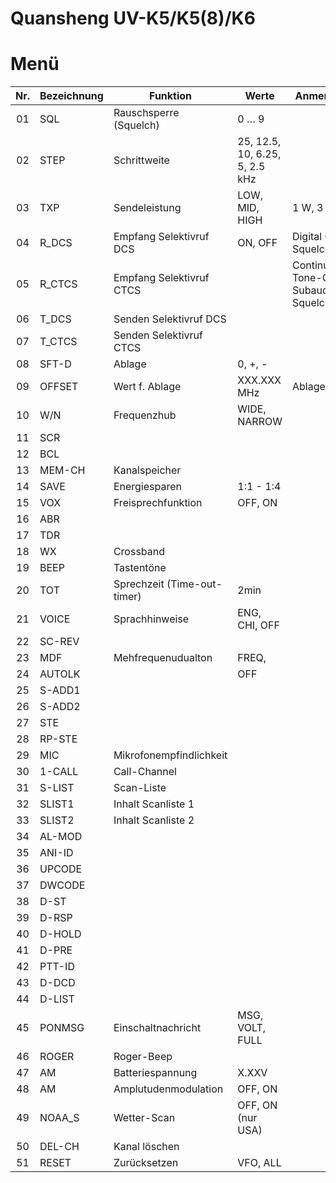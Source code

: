 

# Quansheng UV-K5/K5(8)/K6

# Menü

Nr. | Bezeichnung | Funktion                    | Werte                           | Anmerkungen
:--:| ----------- | --------------------------- | ------------------------------- | ----------------
01  | SQL         | Rauschsperre (Squelch)      | 0 … 9                           |
02  | STEP        | Schrittweite                | 25, 12.5, 10, 6.25, 5, 2.5 kHz  |
03  | TXP         | Sendeleistung               | LOW, MID, HIGH                  | 1 W, 3 W, 5 W 
04  | R_DCS       | Empfang Selektivruf DCS     | ON, OFF                         | Digital Coded Squelch
05  | R_CTCS      | Empfang Selektivruf CTCS    |                                 | Continuous Tone-Coded Subaudio Squelch
06  | T_DCS       | Senden Selektivruf DCS      |                                 |
07  | T_CTCS      | Senden Selektivruf CTCS     |                                 |
08  | SFT-D       | Ablage                      | 0, +, -                         |
09  | OFFSET      | Wert f. Ablage              | XXX.XXX MHz                     | Ablagefrequenz
10  | W/N         | Frequenzhub                 | WIDE, NARROW                    | 
11  | SCR         |                             |
12  | BCL         |                             |
13  | MEM-CH      | Kanalspeicher               |
14  | SAVE        | Energiesparen               | 1:1 - 1:4
15  | VOX         | Freisprechfunktion          | OFF, ON
16  | ABR         |                             |
17  | TDR         |                             |
18  | WX          | Crossband                   |
19  | BEEP        | Tastentöne                  |
20  | TOT         | Sprechzeit (Time-out-timer) | 2min
21  | VOICE       | Sprachhinweise              | ENG, CHI, OFF
22  | SC-REV      | 
23  | MDF         | Mehfrequenudualton          | FREQ,
24  | AUTOLK      |                             | OFF
25  | S-ADD1      |
26  | S-ADD2      |
27  | STE
28  | RP-STE
29  | MIC         | Mikrofonempfindlichkeit     |
30  | 1-CALL      | Call-Channel
31  | S-LIST      | Scan-Liste
32  | SLIST1      | Inhalt Scanliste 1
33  | SLIST2      | Inhalt Scanliste 2
34  | AL-MOD
35  | ANI-ID
36  | UPCODE
37  | DWCODE
38  | D-ST
39  | D-RSP
40  | D-HOLD
41  | D-PRE
42  | PTT-ID      |
43  | D-DCD
44  | D-LIST
45  | PONMSG      | Einschaltnachricht          | MSG, VOLT, FULL
46  | ROGER       | Roger-Beep                  |
47  | AM          | Batteriespannung            | X.XXV
48  | AM          | Amplutudenmodulation        | OFF, ON
49  | NOAA_S      | Wetter-Scan                 | OFF, ON (nur USA)
50  | DEL-CH      | Kanal löschen               |
51  | RESET       | Zurücksetzen                | VFO, ALL
